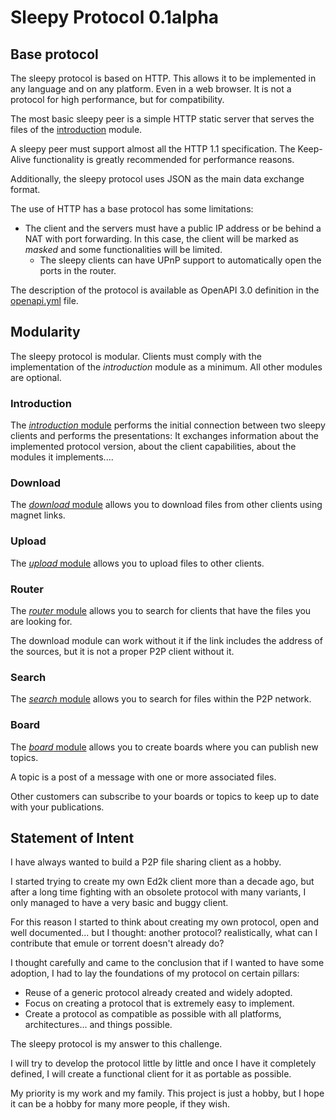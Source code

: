 # Sleepy Protocol 0.1alpha

## Base protocol
The sleepy protocol is based on HTTP. This allows it to be implemented in any language and on any platform. Even in a web browser. It is not a protocol for high performance, but for compatibility.

The most basic sleepy peer is a simple HTTP static server that serves the files of the [introduction](introduction/MODULE.md) module.

A sleepy peer must support almost all the HTTP 1.1 specification. The Keep-Alive functionality is greatly recommended for performance reasons.

Additionally, the sleepy protocol uses JSON as the main data exchange format.

The use of HTTP has a base protocol has some limitations:
- The client and the servers must have a public IP address or be behind a NAT with port forwarding. In this case, the client will be marked as _masked_ and some functionalities will be limited.
   - The sleepy clients can have UPnP support to automatically open the ports in the router.

The description of the protocol is available as OpenAPI 3.0 definition in the [openapi.yml](https://editor.swagger.io?url=https://raw.githubusercontent.com/sleepy-p2p/protocol/main/openapi.yml) file.

## Modularity
The sleepy protocol is modular. Clients must comply with the implementation of the _introduction_ module as a minimum. All other modules are optional.

### Introduction
The [_introduction_ module](introduction/MODULE.md) performs the initial connection between two sleepy clients and performs the presentations: It exchanges information about the implemented protocol version, about the client capabilities, about the modules it implements....

### Download
The [_download_ module](download/MODULE.md) allows you to download files from other clients using magnet links.

### Upload
The [_upload_ module](upload/MODULE.md) allows you to upload files to other clients.

### Router
The [_router_ module](router/MODULE.md) allows you to search for clients that have the files you are looking for. 

The download module can work without it if the link includes the address of the sources, but it is not a proper P2P client without it.

### Search
The [_search_ module](search/MODULE.md) allows you to search for files within the P2P network.

### Board
The [_board_ module](board/MODULE.md) allows you to create boards where you can publish new topics.

A topic is a post of a message with one or more associated files.

Other customers can subscribe to your boards or topics to keep up to date with your publications.

## Statement of Intent

I have always wanted to build a P2P file sharing client as a hobby. 

I started trying to create my own Ed2k client more than a decade ago, but after a long time fighting with an obsolete protocol with many variants, I only managed to have a very basic and buggy client.

For this reason I started to think about creating my own protocol, open and well documented... but I thought: another protocol? realistically, what can I contribute that emule or torrent doesn't already do?

I thought carefully and came to the conclusion that if I wanted to have some adoption, I had to lay the foundations of my protocol on certain pillars:

- Reuse of a generic protocol already created and widely adopted.
- Focus on creating a protocol that is extremely easy to implement.
- Create a protocol as compatible as possible with all platforms, architectures... and things possible.

The sleepy protocol is my answer to this challenge.

I will try to develop the protocol little by little and once I have it completely defined, I will create a functional client for it as portable as possible.

My priority is my work and my family. This project is just a hobby, but I hope it can be a hobby for many more people, if they wish.
